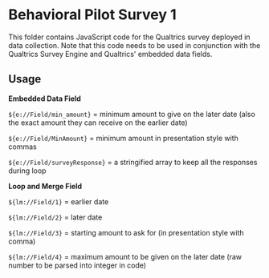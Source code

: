 # Behavioral Pilot Survey 1

This folder contains JavaScript code for the Qualtrics survey deployed in data collection. 
Note that this code needs to be used in conjunction with the Qualtrics Survey Engine and Qualtrics' embedded data fields.

## Usage

**Embedded Data Field**

`${e://Field/min_amount}` = minimum amount to give on the later date (also the exact amount they can receive on the earlier date)

`${e://Field/MinAmount}` = minimum amount in presentation style with commas

`${e://Field/surveyResponse}` = a stringified array to keep all the responses during loop

**Loop and Merge Field**

`${lm://Field/1}` = earlier date

`${lm://Field/2}` = later date

`${lm://Field/3}` = starting amount to ask for (in presentation style with comma)

`${lm://Field/4}` = maximum amount to be given on the later date (raw number to be parsed into integer in code)

